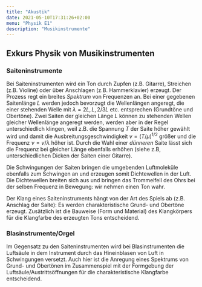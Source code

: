 ```yaml
---
title: "Akustik"
date: 2021-05-10T17:31:26+02:00
menu: "Physik E1"
description: "Musikinstrumente"
---
```

## Exkurs Physik von Musikinstrumenten

### Saiteninstrumente
Bei Saiteninstrumenten wird ein Ton durch Zupfen (z.B. Gitarre), 
Streichen (z.B. Violine) oder über Anschlagen (z.B. Hammerklavier) erzeugt. 
Der Prozess regt ein breites _Spektrum_ von Frequenzen an. Bei einer gegebenen
Saitenlänge 	$L$ werden jedoch bevorzugt die Wellenlängen angeregt, die 
einer stehenden Welle mit $\lambda=2L, L, 2/3 L$ etc. entsprechen (Grundtöne
und Obertöne). 
Zwei Saiten der gleichen Länge $L$ können zu stehenden Wellen gleicher Wellenlänge
angeregt werden, werden aber in der Regel unterschiedlich klingen, weil z.B.
die Spannung $T$ 
der Saite höher gewählt wird und damit die Ausbreitungsgeschwindigkeit
$v=(T/\mu)^{1/2}$ größer und die Frequenz $\nu=v/\lambda$ höher ist. 
Durch die Wahl einer _dünneren_ Saite lässt sich die Frequenz bei gleicher Länge
ebenfalls erhöhen (siehe z.B, unterschiedlichen Dicken der  Saiten einer Gitarre). 

Die Schwingungen der Saiten bringen die umgebenden Luftmoleküle ebenfalls zum Schwingen 
an und erzeugen somit Dichtewellen in der Luft. Die Dichtewellen breiten sich aus und
bringen das Trommelfell des Ohrs bei der selben Frequenz in Bewegung: wir nehmen
einen Ton wahr. 


Der Klang eines Saiteninstruments hängt von der Art des Spiels ab (z.B. Anschlag
der Saite): Es werden charakteristische Grund- und Obertöne erzeugt.
Zusätzlich ist die Bauweise (Form und Material) des Klangkörpers für die 
Klangfarbe des erzeugten Tons entscheidend. 

### Blasinstrumente/Orgel
Im Gegensatz zu den Saiteninstrumenten wird bei Blasinstrumenten die Luftsäule
in dem Instrument durch das Hineinblasen von Luft in Schwingungen versetzt. 
Auch hier ist die Anregung eines Spektrums von Grund- und Obertönen im Zusammenspiel
mit der Formgebung der Luftsäule/Austrittsöffnungen für die charakteristische
Klangfarbe entscheidend. 


